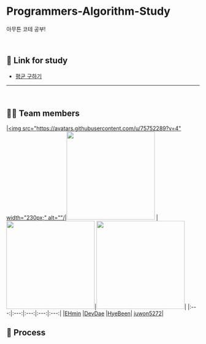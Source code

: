 # Programmers-Algorithm-Study
아무튼 코테 공부!

<br>

## 📝 Link for study 
- [평균 구하기](https://school.programmers.co.kr/learn/courses/30/lessons/12944)
- --------------------------------------------------------------------------------------------------------------------------

<br>

## 🙋‍♂️ Team members
|[<img src="https://avatars.githubusercontent.com/u/75752289?v=4" width="230px;" alt=""/](https://github.com/taemin-steve)|[<img src="https://avatars.githubusercontent.com/u/87962045?v=4" width="230px;" alt=""/>](https://github.com/DevDae) |[<img src="https://avatars.githubusercontent.com/u/86273626?v=4" width="230px" >](https://github.com/ne0n9uy)|[<img src="https://avatars.githubusercontent.com/u/98096178?v=4" width="230" >](https://github.com/juwon5272)|
|:---:|:---:|:---:|:---:|:---:|
|[EHmin](https://github.com/iDolphin99) |[DevDae](https://github.com/DevDae) |[HyeBeen](https://github.com/ne0n9uy)| [juwon5272](https://github.com/juwon5272)|
<br>

## 🥕 Process
